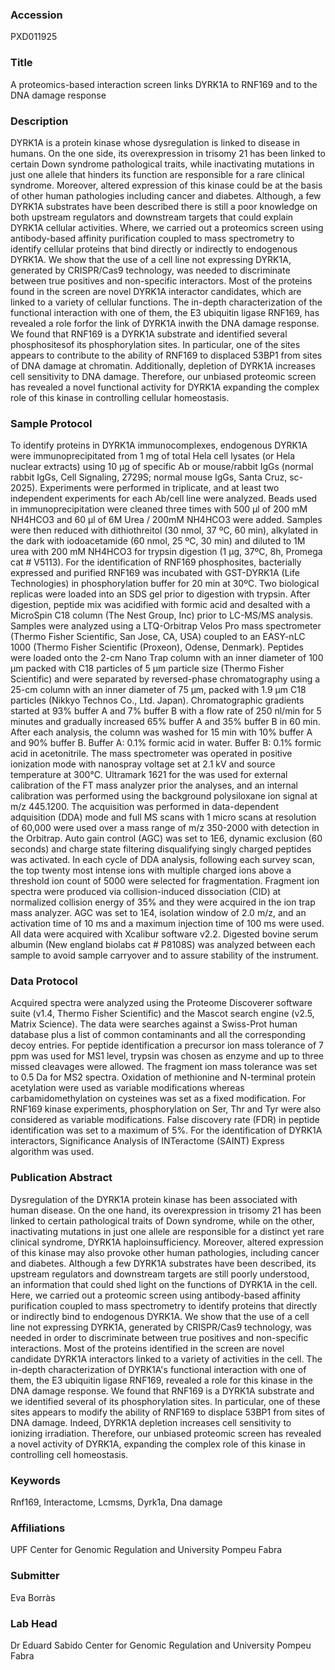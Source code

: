 ### Accession
PXD011925

### Title
A proteomics-based interaction screen links DYRK1A to RNF169 and to the DNA damage response

### Description
DYRK1A is a protein kinase whose dysregulation is linked to disease in humans. On the one side, its overexpression in trisomy 21 has been linked to certain Down syndrome pathological traits, while inactivating mutations in just one allele that hinders its function are responsible for a rare clinical syndrome. Moreover, altered expression of this kinase could be at the basis of other human pathologies including cancer and diabetes. Although, a few DYRK1A substrates have been described there is still a poor knowledge on both upstream regulators and downstream targets that could explain DYRK1A cellular activities. Where, we carried out a proteomics screen using antibody-based affinity purification coupled to mass spectrometry to identify cellular proteins that bind directly or indirectly to endogenous DYRK1A. We show that the use of a cell line not expressing DYRK1A, generated by CRISPR/Cas9 technology, was needed to discriminate between true positives and non-specific interactors. Most of the proteins found in the screen are novel DYRK1A interactor candidates, which are linked to a variety of cellular functions. The in-depth characterization of the functional interaction with one of them, the E3 ubiquitin ligase RNF169, has revealed a role forfor the link of DYRK1A inwith the DNA damage response. We found that RNF169 is a DYRK1A substrate and identified several phosphositesof its phosphorylation sites. In particular, one of the sites appears to contribute to the ability of RNF169 to displaced 53BP1 from sites of DNA damage at chromatin. Additionally, depletion of DYRK1A increases cell sensitivity to DNA damage. Therefore, our unbiased proteomic screen has revealed a novel functional activity for DYRK1A expanding the complex role of this kinase in controlling cellular homeostasis.

### Sample Protocol
To identify proteins in DYRK1A immunocomplexes, endogenous DYRK1A were immunoprecipitated from 1 mg of total Hela cell lysates (or Hela nuclear extracts) using 10 µg of specific Ab or mouse/rabbit IgGs (normal rabbit IgGs, Cell Signaling, 2729S; normal mouse IgGs, Santa Cruz, sc-2025). Experiments were performed in triplicate, and at least two independent experiments for each Ab/cell line were analyzed. Beads used in immunoprecipitation were cleaned three times with 500 µl of 200 mM NH4HCO3 and 60 µl of 6M Urea / 200mM NH4HCO3 were added. Samples were then reduced with dithiothreitol (30 nmol, 37 ºC, 60 min), alkylated in the dark with iodoacetamide (60 nmol, 25 ºC, 30 min) and diluted to 1M urea with 200 mM NH4HCO3 for trypsin digestion (1 µg, 37ºC, 8h, Promega cat # V5113). For the identification of RNF169 phosphosites, bacterially expressed and purified RNF169 was incubated with GST-DYRK1A (Life Technologies) in phosphorylation buffer for 20 min at 30ºC. Two biological replicas were loaded into an SDS gel prior to digestion with trypsin.  After digestion, peptide mix was acidified with formic acid and desalted with a MicroSpin C18 column (The Nest Group, Inc) prior to LC-MS/MS analysis. Samples were analyzed using a LTQ-Orbitrap Velos Pro mass spectrometer (Thermo Fisher  Scientific, San Jose, CA, USA) coupled to an EASY-nLC 1000 (Thermo Fisher Scientific (Proxeon), Odense, Denmark). Peptides were loaded onto the 2-cm Nano Trap column with an inner diameter of 100 μm packed with C18 particles of 5 μm particle size (Thermo Fisher Scientific) and were separated by reversed-phase chromatography using a 25-cm column with an inner diameter of 75 μm, packed with 1.9 μm C18 particles (Nikkyo Technos Co., Ltd. Japan). Chromatographic gradients started at 93% buffer A and 7% buffer B with a flow rate of 250 nl/min for 5 minutes and gradually increased 65% buffer A and 35% buffer B in 60 min. After each analysis, the column was washed for 15 min with 10% buffer A and 90% buffer B. Buffer A: 0.1% formic acid in water. Buffer B: 0.1% formic acid in acetonitrile. The mass spectrometer was operated in positive ionization mode with nanospray voltage set at 2.1 kV and source temperature at 300°C. Ultramark 1621 for the was used for external calibration of the FT mass analyzer prior the analyses, and an internal calibration was performed using the background polysiloxane ion signal at m/z 445.1200. The acquisition was performed in data-dependent adquisition (DDA) mode and full MS scans with 1 micro scans at resolution of 60,000 were used over a mass range of m/z 350-2000 with detection in the Orbitrap. Auto gain control (AGC) was set to 1E6, dynamic exclusion (60 seconds) and charge state filtering disqualifying singly charged peptides was activated. In each cycle of DDA analysis, following each survey scan, the top twenty most intense ions with multiple charged ions above a threshold ion count of 5000 were selected for fragmentation. Fragment ion spectra were produced via collision-induced dissociation (CID) at normalized collision energy of 35% and they were acquired in the ion trap mass analyzer. AGC was set to 1E4, isolation window of 2.0 m/z, and an activation time of 10 ms and a maximum injection time of 100 ms were used. All data were acquired with Xcalibur software v2.2. Digested bovine serum albumin (New england biolabs cat # P8108S) was analyzed between each sample to avoid sample carryover and to assure stability of the instrument.

### Data Protocol
Acquired spectra were analyzed using the Proteome Discoverer software suite (v1.4, Thermo Fisher Scientific) and the Mascot search engine (v2.5, Matrix Science). The data were searches against a Swiss-Prot human database plus a list of common contaminants  and all the corresponding decoy entries. For peptide identification a precursor ion mass tolerance of 7 ppm was used for MS1 level, trypsin was chosen as enzyme and up to three missed cleavages were allowed. The fragment ion mass tolerance was set to 0.5 Da for MS2 spectra. Oxidation of methionine and N-terminal protein acetylation were used as variable modifications whereas carbamidomethylation on cysteines was set as a fixed modification. For RNF169 kinase experiments, phosphorylation on Ser, Thr and Tyr were also considered as variable modifications. False discovery rate (FDR) in peptide identification was set to a maximum of 5%. For the identification of DYRK1A interactors, Significance Analysis of INTeractome (SAINT) Express algorithm was used.

### Publication Abstract
Dysregulation of the DYRK1A protein kinase has been associated with human disease. On the one hand, its overexpression in trisomy 21 has been linked to certain pathological traits of Down syndrome, while on the other, inactivating mutations in just one allele are responsible for a distinct yet rare clinical syndrome, DYRK1A haploinsufficiency. Moreover, altered expression of this kinase may also provoke other human pathologies, including cancer and diabetes. Although a few DYRK1A substrates have been described, its upstream regulators and downstream targets are still poorly understood, an&#xa0;information that could shed light on the functions of DYRK1A in the cell. Here, we carried out a proteomic screen using antibody-based affinity purification coupled to mass spectrometry to identify proteins that directly or indirectly bind to endogenous DYRK1A. We show that the use of a cell line not expressing DYRK1A, generated by CRISPR/Cas9 technology, was needed in order to discriminate between true positives and non-specific interactions. Most of the proteins identified in the screen are novel candidate DYRK1A interactors linked to a variety of activities in the cell. The in-depth characterization of DYRK1A's functional interaction with one of them, the E3 ubiquitin ligase RNF169, revealed a role for this kinase in the DNA damage response. We found that RNF169 is a DYRK1A substrate and we identified several of its phosphorylation sites. In particular, one of these sites appears to modify the ability of RNF169 to displace 53BP1 from sites of DNA damage. Indeed, DYRK1A depletion increases cell sensitivity to ionizing irradiation. Therefore, our unbiased proteomic screen has revealed a novel activity of DYRK1A, expanding the complex role of this kinase in controlling cell homeostasis.

### Keywords
Rnf169, Interactome, Lcmsms, Dyrk1a, Dna damage

### Affiliations
UPF
Center for Genomic Regulation and University Pompeu Fabra

### Submitter
Eva Borràs

### Lab Head
Dr Eduard Sabido
Center for Genomic Regulation and University Pompeu Fabra


